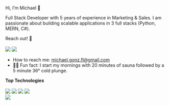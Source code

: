 Hi, I’m Michael 👋 

Full Stack Developer with 5 years of experience in Marketing & Sales. I am passionate about building scalable applications in 3 full stacks (Python, MERN, C#).

Reach out! 📡
</br>
</br>
<a href="https://www.linkedin.com/in/michagonzo/"><img src="https://img.shields.io/badge/LinkedIn-0077B5?style=for-the-badge&logo=linkedin&logoColor=white" /></a>
<a href="mailto:michagonzo77@gmail.com"><img src="https://img.shields.io/badge/Gmail-D14836?style=for-the-badge&logo=gmail&logoColor=white" /></a>
</br>
* How to reach me: michael.gonz.fl@gmail.com
* 💪🏼 Fun fact: I start my mornings with 20 minutes of sauna followed by a 5 minute 36° cold plunge.


<b>Top Technologies</b>
</br>
</br>
<img src="https://img.shields.io/badge/Python-FFD43B?style=for-the-badge&logo=python&logoColor=blue" />
<img src="https://img.shields.io/badge/JavaScript-323330?style=for-the-badge&logo=javascript&logoColor=F7DF1E" />
<img src="https://img.shields.io/badge/HTML5-E34F26?style=for-the-badge&logo=html5&logoColor=white" />
<img src="https://img.shields.io/badge/CSS3-1572B6?style=for-the-badge&logo=css3&logoColor=white" />
</br>
<img src="https://github-readme-stats.vercel.app/api/top-langs/?username=michagonzo77" />




<!---
michagonzo77/michagonzo77 is a ✨ special ✨ repository because its `README.md` (this file) appears on your GitHub profile.
You can click the Preview link to take a look at your changes.
--->
